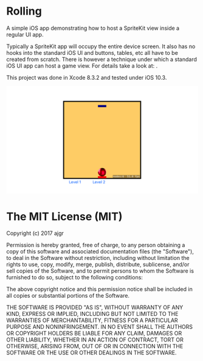 # Rolling
A simple iOS app demonstrating how to host a SpriteKit view inside a regular UI app.


Typically a SpriteKit app will occupy the entire device screen. It also has no hooks into the standard iOS UI and buttons, tables, etc all have to be created from scratch. There is however a technique under which a standard iOS UI app can host a game view. For details take a look at: . 

This project was done in Xcode 8.3.2 and tested under iOS 10.3.

![Screen Shot](/Screenshot/1.png?raw=true "Screen Shot")

The MIT License (MIT)
================

Copyright (c) 2017 ajgr

Permission is hereby granted, free of charge, to any person obtaining a copy
of this software and associated documentation files (the "Software"), to deal
in the Software without restriction, including without limitation the rights
to use, copy, modify, merge, publish, distribute, sublicense, and/or sell
copies of the Software, and to permit persons to whom the Software is
furnished to do so, subject to the following conditions:

The above copyright notice and this permission notice shall be included in all
copies or substantial portions of the Software.

THE SOFTWARE IS PROVIDED "AS IS", WITHOUT WARRANTY OF ANY KIND, EXPRESS OR
IMPLIED, INCLUDING BUT NOT LIMITED TO THE WARRANTIES OF MERCHANTABILITY,
FITNESS FOR A PARTICULAR PURPOSE AND NONINFRINGEMENT. IN NO EVENT SHALL THE
AUTHORS OR COPYRIGHT HOLDERS BE LIABLE FOR ANY CLAIM, DAMAGES OR OTHER
LIABILITY, WHETHER IN AN ACTION OF CONTRACT, TORT OR OTHERWISE, ARISING FROM,
OUT OF OR IN CONNECTION WITH THE SOFTWARE OR THE USE OR OTHER DEALINGS IN THE
SOFTWARE.

